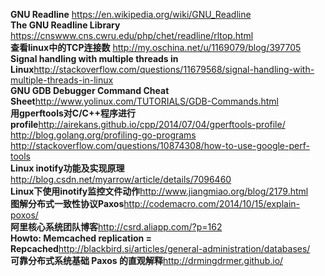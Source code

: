 **GNU Readline** <https://en.wikipedia.org/wiki/GNU_Readline></br>
**The GNU Readline Library** <https://cnswww.cns.cwru.edu/php/chet/readline/rltop.html></br>
**查看linux中的TCP连接数** <http://my.oschina.net/u/1169079/blog/397705></br>
**Signal handling with multiple threads in Linux**<http://stackoverflow.com/questions/11679568/signal-handling-with-multiple-threads-in-linux></br>
**GNU GDB Debugger Command Cheat Sheet**<http://www.yolinux.com/TUTORIALS/GDB-Commands.html></br>
**用gperftools对C/C++程序进行profile**<http://airekans.github.io/cpp/2014/07/04/gperftools-profile/> <http://blog.golang.org/profiling-go-programs> <http://stackoverflow.com/questions/10874308/how-to-use-google-perf-tools></br>
**Linux inotify功能及实现原理**<http://blog.csdn.net/myarrow/article/details/7096460></br>
**Linux下使用inotify监控文件动作**<http://www.jiangmiao.org/blog/2179.html></br>
**图解分布式一致性协议Paxos**<http://codemacro.com/2014/10/15/explain-poxos/></br>
**阿里核心系统团队博客**<http://csrd.aliapp.com/?p=162></br>
**Howto: Memcached replication = Repcached**<http://blackbird.si/articles/general-administration/databases/></br>
**可靠分布式系统基础 Paxos 的直观解释**<http://drmingdrmer.github.io/></br>